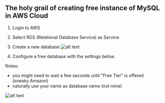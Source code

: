 ## The holy grail of creating free instance of MySQL in AWS Cloud

1. Login to AWS

2. Select RDS (Relational Database Service) as Service 

3. Create a new database
![alt text](https://github.com/salacika/DE1SQL/blob/master/SQL1/AWS/0.png?raw=true)

4. Configure a free database with the settings below.

Notes: 
- you might need to wait a few seconds until "Free Tier" is offered (sneaky Amazon) 
- naturally use your name as database name (not mine)  

![alt text](https://github.com/salacika/DE1SQL/blob/master/SQL1/AWS/1.png?raw=true)
